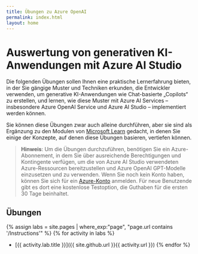 ```yaml
---
title: Übungen zu Azure OpenAI
permalink: index.html
layout: home
---
```


# Auswertung von generativen KI-Anwendungen mit Azure AI Studio

Die folgenden Übungen sollen Ihnen eine praktische Lernerfahrung bieten, in der Sie gängige Muster und Techniken erkunden, die Entwickler verwenden, um generative KI-Anwendungen wie Chat-basierte „Copilots“ zu erstellen, und lernen, wie diese Muster mit Azure AI Services – insbesondere Azure OpenAI Service und Azure AI Studio – implementiert werden können.

Sie können diese Übungen zwar auch alleine durchführen, aber sie sind als Ergänzung zu den Modulen von [Microsoft Learn](https://learn.microsoft.com/training/paths/create-custom-copilots-ai-studio/) gedacht, in denen Sie einige der Konzepte, auf denen diese Übungen basieren, vertiefen können.

> **Hinweis**: Um die Übungen durchzuführen, benötigen Sie ein Azure-Abonnement, in dem Sie über ausreichende Berechtigungen und Kontingente verfügen, um die von Azure AI Studio verwendeten Azure-Ressourcen bereitzustellen und Azure OpenAI GPT-Modelle einzusetzen und zu verwenden. Wenn Sie noch kein Konto haben, können Sie sich für ein [Azure-Konto](https://azure.microsoft.com/free) anmelden. Für neue Benutzende gibt es dort eine kostenlose Testoption, die Guthaben für die ersten 30 Tage beinhaltet.

## Übungen

{% assign labs = site.pages | where_exp:"page", "page.url contains '/Instructions'" %} {% for activity in labs  %}
- [{{ activity.lab.title }}]({{ site.github.url }}{{ activity.url }}) {% endfor %}